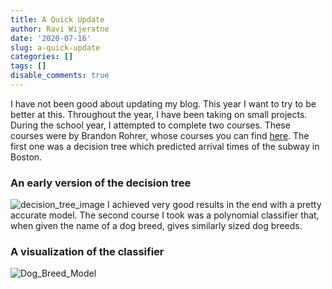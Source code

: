 ```yaml
---
title: A Quick Update
author: Ravi Wijeratne
date: '2020-07-16'
slug: a-quick-update
categories: []
tags: []
disable_comments: true
---
```


I have not been good about updating my blog. This year I want to try to be better at this.
Throughout the year, I have been taking on small projects. During the school year, I attempted to complete two courses. These courses were by Brandon Rohrer, whose courses you can find [here](https://end-to-end-machine-learning.teachable.com/). The first one was a decision tree which predicted arrival times of the subway in Boston.
### An early version of the decision tree
![decision_tree_image](/post/2020-07-16-a-quick-update_files/decision_tree.png)
I achieved very good results in the end with a pretty accurate model.
The second course I took was a polynomial classifier that, when given the name of a dog breed, gives similarly sized dog breeds.
### A visualization of the classifier
![Dog_Breed_Model](/post/2020-07-16-a-quick-update_files/mass_height_dog_breeds_with_quartic_model.png)